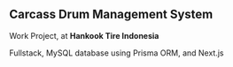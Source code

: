 ## Carcass Drum Management System

Work Project, at **Hankook Tire Indonesia**

Fullstack, MySQL database using Prisma ORM, and Next.js
